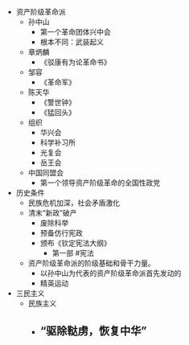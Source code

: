 - 资产阶级革命派
	- 孙中山
		- 第一个革命团体兴中会
		- 根本不同：武装起义
	- 章炳麟
		- 《驳康有为论革命书》
	- 邹容
		- 《革命军》
	- 陈天华
		- 《警世钟》
		- 《猛回头》
	- 组织
		- 华兴会
		- 科学补习所
		- 光复会
		- 岳王会
	- 中国同盟会
		- 第一个领导资产阶级革命的全国性政党
- 历史条件
	- 民族危机加深，社会矛盾激化
	- 清末“新政”破产
		- 废除科举
		- 预备仿行宪政
		- 颁布《钦定宪法大纲》
			- 第一部 #宪法
	- 资产阶级革命派的阶级基础和骨干力量。
		- 以孙中山为代表的资产阶级革命派首先发动的
		- 精英运动
- 三民主义
	- 民族主义
		- “驱除鞑虏，恢复中华”
			-